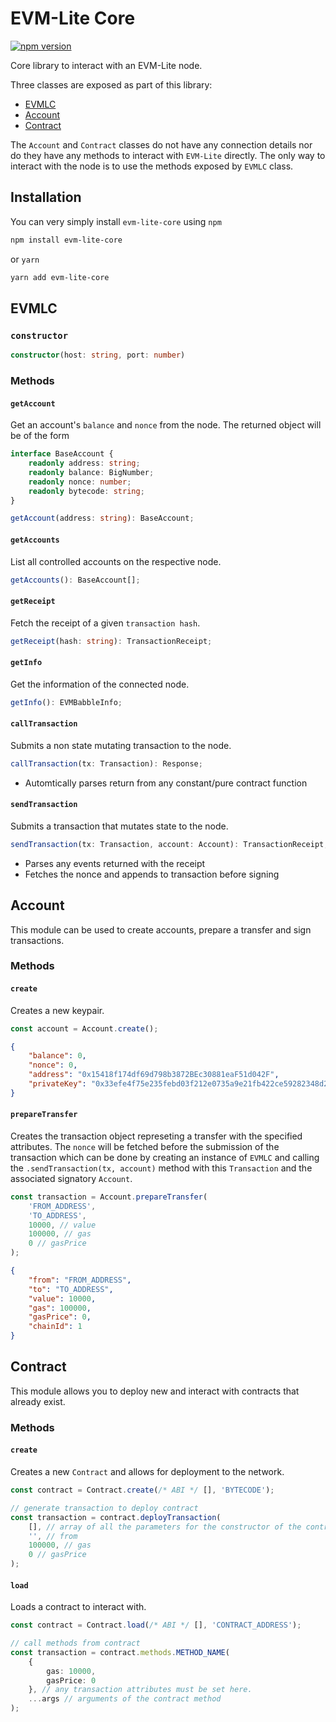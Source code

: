 # EVM-Lite Core

[![npm version](https://badge.fury.io/js/evm-lite-core.svg)](https://badge.fury.io/js/evm-lite-core)

<!-- [![CircleCI](https://circleci.com/gh/mosaicnetworks/evm-lite-core/tree/master.svg?style=svg&circle-token=bfc349315e43b3c2b428a19e34f4ed159f459596)](https://circleci.com/gh/mosaicnetworks/evm-lite-core/tree/master) -->

Core library to interact with an EVM-Lite node.

Three classes are exposed as part of this library:

-   [EVMLC](#evmlc)
-   [Account](#account)
-   [Contract](#contract)

The `Account` and `Contract` classes do not have any connection details nor do they have any methods to interact with `EVM-Lite` directly. The only way to interact with the node is to use the methods exposed by `EVMLC` class.

## Installation

You can very simply install `evm-lite-core` using `npm`

```bash
npm install evm-lite-core
```

or `yarn`

```bash
yarn add evm-lite-core
```

## EVMLC

### `constructor`

```typescript
constructor(host: string, port: number)
```

### Methods

#### `getAccount`

Get an account's `balance` and `nonce` from the node. The returned object will be of the form

```typescript
interface BaseAccount {
	readonly address: string;
	readonly balance: BigNumber;
	readonly nonce: number;
	readonly bytecode: string;
}
```

```typescript
getAccount(address: string): BaseAccount;
```

#### `getAccounts`

List all controlled accounts on the respective node.

```typescript
getAccounts(): BaseAccount[];
```

#### `getReceipt`

Fetch the receipt of a given `transaction hash`.

```typescript
getReceipt(hash: string): TransactionReceipt;
```

#### `getInfo`

Get the information of the connected node.

```typescript
getInfo(): EVMBabbleInfo;
```

#### `callTransaction`

Submits a non state mutating transaction to the node.

```typescript
callTransaction(tx: Transaction): Response;
```

-   Automtically parses return from any constant/pure contract function

#### `sendTransaction`

Submits a transaction that mutates state to the node.

```typescript
sendTransaction(tx: Transaction, account: Account): TransactionReceipt;
```

-   Parses any events returned with the receipt
-   Fetches the nonce and appends to transaction before signing

## Account

This module can be used to create accounts, prepare a transfer and sign transactions.

### Methods

#### `create`

Creates a new keypair.

```typescript
const account = Account.create();
```

```json
{
	"balance": 0,
	"nonce": 0,
	"address": "0x15418f174df69d798b3872BEc30881eaF51d042F",
	"privateKey": "0x33efe4f75e235febd03f212e0735a9e21fb422ce59282348d2b30d1d020e03ac"
}
```

#### `prepareTransfer`

Creates the transaction object represeting a transfer with the specified attributes.
The `nonce` will be fetched before the submission of the transaction which can be done by creating an instance of `EVMLC` and calling the `.sendTransaction(tx, account)` method with this `Transaction` and the associated signatory `Account`.

```typescript
const transaction = Account.prepareTransfer(
	'FROM_ADDRESS',
	'TO_ADDRESS',
	10000, // value
	100000, // gas
	0 // gasPrice
);
```

```json
{
	"from": "FROM_ADDRESS",
	"to": "TO_ADDRESS",
	"value": 10000,
	"gas": 100000,
	"gasPrice": 0,
	"chainId": 1
}
```

## Contract

This module allows you to deploy new and interact with contracts that already exist.

### Methods

#### `create`

Creates a new `Contract` and allows for deployment to the network.

```typescript
const contract = Contract.create(/* ABI */ [], 'BYTECODE');

// generate transaction to deploy contract
const transaction = contract.deployTransaction(
	[], // array of all the parameters for the constructor of the contract
	'', // from
	100000, // gas
	0 // gasPrice
);
```

#### `load`

Loads a contract to interact with.

```typescript
const contract = Contract.load(/* ABI */ [], 'CONTRACT_ADDRESS');

// call methods from contract
const transaction = contract.methods.METHOD_NAME(
	{
		gas: 10000,
		gasPrice: 0
	}, // any transaction attributes must be set here.
	...args // arguments of the contract method
);
```
